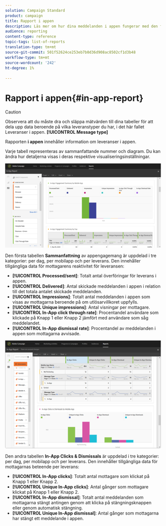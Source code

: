 ```yaml
---
solution: Campaign Standard
product: campaign
title: Rapport i appen
description: Läs mer om hur dina meddelanden i appen fungerar med den färdiga rapporten i appen.
audience: reporting
content-type: reference
topic-tags: list-of-reports
translation-type: tm+mt
source-git-commit: 501f52624ce253eb7b0d36d908ac8502cf1d3b48
workflow-type: tm+mt
source-wordcount: '242'
ht-degree: 1%

---
```



# Rapport i appen{#in-app-report}

>[!CAUTION]
>
>Observera att du måste dra och släppa mätvärden till dina tabeller för att dela upp data beroende på vilka leveranstyper du har, i det här fallet Leveranser i appen. **[!UICONTROL Message type]**

Rapporten **i appen** innehåller information om leveranser i appen.

Varje tabell representeras av sammanfattande nummer och diagram. Du kan ändra hur detaljerna visas i deras respektive visualiseringsinställningar.

![](assets/inapp_report.png)

Den första tabellen **Sammanfattning** av appengagemang är uppdelad i tre kategorier: per dag, per mobilapp och per leverans. Den innehåller tillgängliga data för mottagarens reaktivitet för leveransen:

* **[!UICONTROL Processed/sent]**: Totalt antal överföringar för leverans i appen.
* **[!UICONTROL Delivered]**: Antal skickade meddelanden i appen i relation till det totala antalet skickade meddelanden.
* **[!UICONTROL Impressions]**: Totalt antal meddelanden i appen som visas av mottagarna beroende på om utlösarvillkoret uppfylls.
* **[!UICONTROL Unique impressions]**: Antal visningar per mottagare.
* **[!UICONTROL In-App click through rate]**: Procentandel användare som klickade på Knapp 1 eller Knapp 2 jämfört med användare som såg meddelandet.
* **[!UICONTROL In-App dismissal rate]**: Procentandel av meddelanden i appen som mottagarna avvisade.

![](assets/inapp_report_1.png)

Den andra tabellen **In-App Clicks &amp; Dismissals** är uppdelad i tre kategorier: per dag, per mobilapp och per leverans. Den innehåller tillgängliga data för mottagarnas beteende per leverans:

* **[!UICONTROL In-App clicks]**: Totalt antal mottagare som klickat på Knapp 1 eller Knapp 2.
* **[!UICONTROL Unique In-App clicks]**: Antal gånger som mottagare klickat på Knapp 1 eller Knapp 2.
* **[!UICONTROL In-App dismissal]**: Totalt antal meddelanden som mottagarna stängt antingen genom att klicka på stängningsknappen eller genom automatisk stängning.
* **[!UICONTROL Unique In-App dismissal]**: Antal gånger som mottagarna har stängt ett meddelande i appen.

